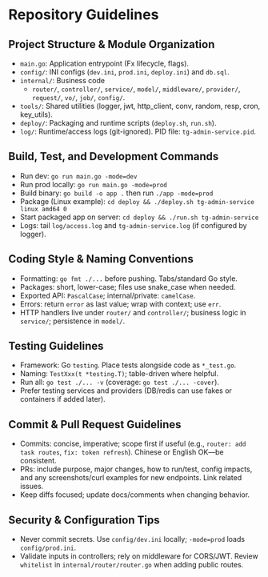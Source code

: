 # Repository Guidelines

## Project Structure & Module Organization
- `main.go`: Application entrypoint (Fx lifecycle, flags).
- `config/`: INI configs (`dev.ini`, `prod.ini`, `deploy.ini`) and `db.sql`.
- `internal/`: Business code
  - `router/`, `controller/`, `service/`, `model/`, `middleware/`, `provider/`, `request/`, `vo/`, `job/`, `config/`.
- `tools/`: Shared utilities (logger, jwt, http_client, conv, random, resp, cron, key_utils).
- `deploy/`: Packaging and runtime scripts (`deploy.sh`, `run.sh`).
- `log/`: Runtime/access logs (git-ignored). PID file: `tg-admin-service.pid`.

## Build, Test, and Development Commands
- Run dev: `go run main.go -mode=dev`
- Run prod locally: `go run main.go -mode=prod`
- Build binary: `go build -o app .` then run `./app -mode=prod`
- Package (Linux example): `cd deploy && ./deploy.sh tg-admin-service linux amd64 0`
- Start packaged app on server: `cd deploy && ./run.sh tg-admin-service`
- Logs: tail `log/access.log` and `tg-admin-service.log` (if configured by logger).

## Coding Style & Naming Conventions
- Formatting: `go fmt ./...` before pushing. Tabs/standard Go style.
- Packages: short, lower-case; files use snake_case when needed.
- Exported API: `PascalCase`; internal/private: `camelCase`.
- Errors: return `error` as last value; wrap with context; use `err`.
- HTTP handlers live under `router/` and `controller/`; business logic in `service/`; persistence in `model/`.

## Testing Guidelines
- Framework: Go `testing`. Place tests alongside code as `*_test.go`.
- Naming: `TestXxx(t *testing.T)`; table-driven where helpful.
- Run all: `go test ./... -v` (coverage: `go test ./... -cover`).
- Prefer testing services and providers (DB/redis can use fakes or containers if added later).

## Commit & Pull Request Guidelines
- Commits: concise, imperative; scope first if useful (e.g., `router: add task routes`, `fix: token refresh`). Chinese or English OK—be consistent.
- PRs: include purpose, major changes, how to run/test, config impacts, and any screenshots/curl examples for new endpoints. Link related issues.
- Keep diffs focused; update docs/comments when changing behavior.

## Security & Configuration Tips
- Never commit secrets. Use `config/dev.ini` locally; `-mode=prod` loads `config/prod.ini`.
- Validate inputs in controllers; rely on middleware for CORS/JWT. Review `whitelist` in `internal/router/router.go` when adding public routes.
